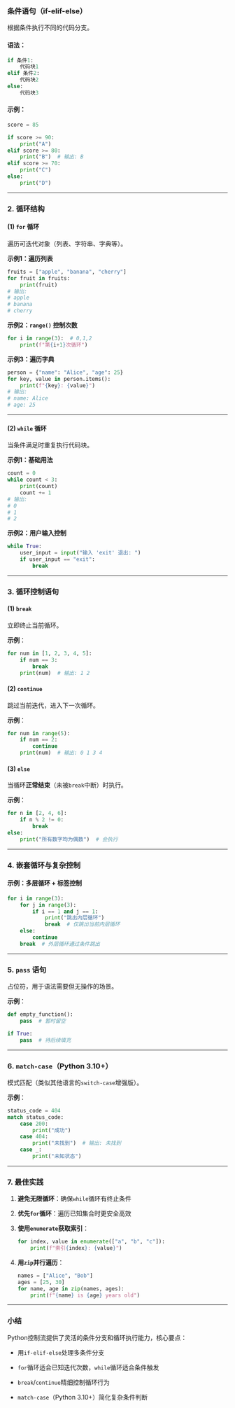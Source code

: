 ### **条件语句（if-elif-else）**

根据条件执行不同的代码分支。

#### 语法：

```python
if 条件1:
    代码块1
elif 条件2:
    代码块2
else:
    代码块3
```

#### 示例：

```python
score = 85

if score >= 90:
    print("A")
elif score >= 80:
    print("B")  # 输出: B
elif score >= 70:
    print("C")
else:
    print("D")
```

---

### 2. **循环结构**

#### (1) **`for` 循环**

遍历可迭代对象（列表、字符串、字典等）。

**示例1：遍历列表**

`````python
fruits = ["apple", "banana", "cherry"]
for fruit in fruits:
    print(fruit)
# 输出:
# apple
# banana
# cherry
`````

**示例2：`range()` 控制次数**

`````python
for i in range(3):  # 0,1,2
    print(f"第{i+1}次循环")
`````

**示例3：遍历字典**

```python
person = {"name": "Alice", "age": 25}
for key, value in person.items():
    print(f"{key}: {value}")
# 输出:
# name: Alice
# age: 25
```

---

#### (2) **`while` 循环**

当条件满足时重复执行代码块。

**示例1：基础用法**

```python
count = 0
while count < 3:
    print(count)
    count += 1
# 输出:
# 0
# 1
# 2
```

**示例2：用户输入控制**

`````python
while True:
    user_input = input("输入 'exit' 退出: ")
    if user_input == "exit":
        break
`````

---

### 3. **循环控制语句**

#### (1) **`break`**

立即终止当前循环。

**示例**：

```python
for num in [1, 2, 3, 4, 5]:
    if num == 3:
        break
    print(num)  # 输出: 1 2
```

#### (2) **`continue`**

跳过当前迭代，进入下一次循环。

**示例**：

```python
for num in range(5):
    if num == 2:
        continue
    print(num)  # 输出: 0 1 3 4
```

#### (3) **`else`**

当循环**正常结束**（未被`break`中断）时执行。

**示例**：

```python
for n in [2, 4, 6]:
    if n % 2 != 0:
        break
else:
    print("所有数字均为偶数")  # 会执行
```

---

### 4. **嵌套循环与复杂控制**

#### 示例：多层循环 + 标签控制

```python
for i in range(3):
    for j in range(3):
        if i == 1 and j == 1:
            print("跳出内层循环")
            break  # 仅跳出当前内层循环
    else:
        continue
    break  # 外层循环通过条件跳出
```

---

### 5. **`pass` 语句**

占位符，用于语法需要但无操作的场景。

**示例**：

```python
def empty_function():
    pass  # 暂时留空

if True:
    pass  # 待后续填充
```

---

### 6. **`match-case`（Python 3.10+）**

模式匹配（类似其他语言的`switch-case`增强版）。

**示例**：

```python
status_code = 404
match status_code:
    case 200:
        print("成功")
    case 404:
        print("未找到")  # 输出: 未找到
    case _:
        print("未知状态")
```

---

### 7. **最佳实践**

1. **避免无限循环**：确保`while`循环有终止条件
   
2. **优先`for`循环**：遍历已知集合时更安全高效
   
3. **使用`enumerate`获取索引**：
   
    ```python
    for index, value in enumerate(["a", "b", "c"]):
        print(f"索引{index}: {value}")
    ```
    
4. **用`zip`并行遍历**：
   
    ```python
    names = ["Alice", "Bob"]
    ages = [25, 30]
    for name, age in zip(names, ages):
        print(f"{name} is {age} years old")
    ```

---

### 小结

Python控制流提供了灵活的条件分支和循环执行能力，核心要点：

- 用`if-elif-else`处理多条件分支
  
- `for`循环适合已知迭代次数，`while`循环适合条件触发
  
- `break`/`continue`精细控制循环行为
  
- `match-case`（Python 3.10+）简化复杂条件判断
  
